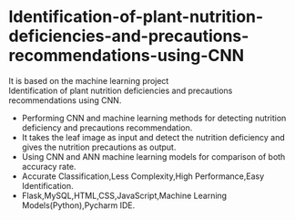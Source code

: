 # Identification-of-plant-nutrition-deficiencies-and-precautions-recommendations-using-CNN
It is based on the machine learning project
<br>
 Identification of plant nutrition deficiencies and precautions recommendations using CNN.
- Performing CNN and machine learning methods for detecting nutrition deficiency and precautions recommendation.
- It takes the leaf image as input and detect the nutrition deficiency and gives the nutrition precautions as output.
- Using CNN and ANN machine learning models for comparison of both accuracy rate.
- Accurate Classification,Less Complexity,High Performance,Easy Identification.
- Flask,MySQL,HTML,CSS,JavaScript,Machine Learning Models(Python),Pycharm IDE.
